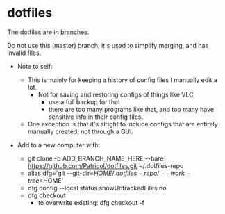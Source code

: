 # dotfiles

The dotfiles are in [branches](https://github.com/Patricol/dotfiles/branches/all).

Do not use this (master) branch; it's used to simplify merging, and has invalid files.

* Note to self:
  * This is mainly for keeping a history of config files I manually edit a lot.
    * Not for saving and restoring configs of things like VLC
      * use a full backup for that
      * there are too many programs like that, and too many have sensitive info in their config files.
  * One exception is that it's alright to include configs that are entirely manually created; not through a GUI.

* Add to a new computer with:
  * git clone -b ADD_BRANCH_NAME_HERE --bare https://github.com/Patricol/dotfiles.git ~/.dotfiles-repo
  * alias dfg='git --git-dir=$HOME/.dotfiles-repo/ --work-tree=$HOME'
  * dfg config --local status.showUntrackedFiles no
  * dfg checkout
    * to overwrite existing: dfg checkout -f

